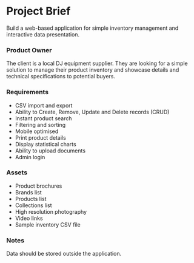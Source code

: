 # Project Brief

Build a web-based application for simple inventory management and interactive data presentation.

### Product Owner

The client is a local DJ equipment supplier. They are looking for a simple solution to manage their product inventory and showcase details and technical specifications to potential buyers.

### Requirements

- CSV import and export
- Ability to Create, Remove, Update and Delete records (CRUD)
- Instant product search
- Filtering and sorting
- Mobile optimised
- Print product details
- Display statistical charts
- Ability to upload documents
- Admin login

### Assets

- Product brochures
- Brands list
- Products list
- Collections list
- High resolution photography
- Video links
- Sample inventory CSV file

### Notes

Data should be stored outside the application.